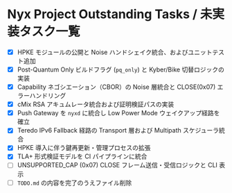 # Nyx Project Outstanding Tasks / 未実装タスク一覧

- [x] HPKE モジュールの公開と Noise ハンドシェイク統合、およびユニットテスト追加
- [x] Post-Quantum Only ビルドフラグ (`pq_only`) と Kyber/Bike 切替ロジックの実装
- [x] Capability ネゴシエーション（CBOR）の Noise 層統合と CLOSE(0x07) エラーハンドリング
- [x] cMix RSA アキュムレータ統合および証明検証パスの実装
- [x] Push Gateway を `nyxd` に統合し Low Power Mode ウェイクアップ経路を確立
- [x] Teredo IPv6 Fallback 経路の Transport 層および Multipath スケジューラ統合
- [x] HPKE 導入に伴う鍵再更新・管理プロセスの拡張
- [x] TLA+ 形式検証モデルを CI パイプラインに統合
- [ ] UNSUPPORTED_CAP (0x07) CLOSE フレーム送信・受信ロジックと CLI 表示
- [ ] `TODO.md` の内容を完了のうえファイル削除 